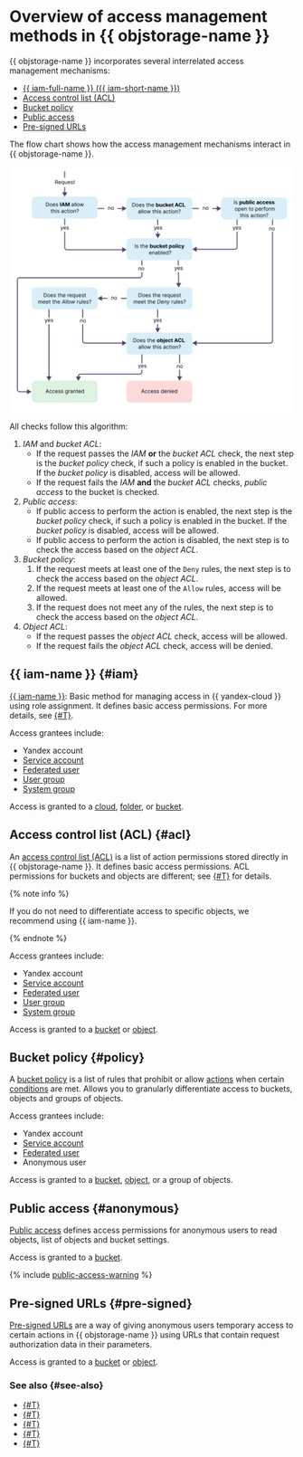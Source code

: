 # Overview of access management methods in {{ objstorage-name }}

{{ objstorage-name }} incorporates several interrelated access management mechanisms:
* [{{ iam-full-name }} ({{ iam-short-name }})](#iam)
* [Access control list (ACL)](#acl)
* [Bucket policy](#policy)
* [Public access](#anonymous)
* [Pre-signed URLs](#pre-signed)

The flow chart shows how the access management mechanisms interact in {{ objstorage-name }}.

![access-scheme](../../_assets/storage/access-scheme.svg)

All checks follow this algorithm:

1. _IAM_ and _bucket ACL_:
   * If the request passes the _IAM_ **or** the _bucket ACL_ check, the next step is the _bucket policy_ check, if such a policy is enabled in the bucket. If the _bucket policy_ is disabled, access will be allowed.
   * If the request fails the _IAM_ **and** the _bucket ACL_ checks, _public access_ to the bucket is checked.
1. _Public access_:
   * If public access to perform the action is enabled, the next step is the _bucket policy_ check, if such a policy is enabled in the bucket. If the _bucket policy_ is disabled, access will be allowed.
   * If public access to perform the action is disabled, the next step is to check the access based on the _object ACL_.
1. _Bucket policy_:
   1. If the request meets at least one of the `Deny` rules, the next step is to check the access based on the _object ACL_.
   1. If the request meets at least one of the `Allow` rules, access will be allowed.
   1. If the request does not meet any of the rules, the next step is to check the access based on the _object ACL_.
1. _Object ACL_:
   * If the request passes the _object ACL_ check, access will be allowed.
   * If the request fails the _object ACL_ check, access will be denied.

## {{ iam-name }} {#iam}

[{{ iam-name }}](./index.md): Basic method for managing access in {{ yandex-cloud }} using role assignment. It defines basic access permissions. For more details, see [{#T}](./index.md#roles-list).

Access grantees include:
* Yandex account
* [Service account](../../iam/concepts/users/service-accounts.md)
* [Federated user](../../iam/concepts/federations.md)
* [User group](../../organization/operations/manage-groups.md)
* [System group](../../iam/concepts/access-control/system-group.md)

Access is granted to a [cloud](../../resource-manager/concepts/resources-hierarchy.md#cloud), [folder](../../resource-manager/concepts/resources-hierarchy.md#folder), or [bucket](../concepts/bucket.md).

## Access control list (ACL) {#acl}

An [access control list (ACL)](./acl.md) is a list of action permissions stored directly in {{ objstorage-name }}. It defines basic access permissions. ACL permissions for buckets and objects are different; see [{#T}](./acl.md#permissions-types) for details.

{% note info %}

If you do not need to differentiate access to specific objects, we recommend using {{ iam-name }}.

{% endnote %}

Access grantees include:
* Yandex account
* [Service account](../../iam/concepts/users/service-accounts.md)
* [Federated user](../../iam/concepts/federations.md)
* [User group](../../organization/operations/manage-groups.md)
* [System group](../../iam/concepts/access-control/system-group.md)

Access is granted to a [bucket](../concepts/bucket.md) or [object](../concepts/object.md).

## Bucket policy {#policy}

A [bucket policy](./policy.md) is a list of rules that prohibit or allow [actions](../s3/api-ref/policy/actions.md) when certain [conditions](../s3/api-ref/policy/conditions.md) are met. Allows you to granularly differentiate access to buckets, objects and groups of objects.

Access grantees include:
* Yandex account
* [Service account](../../iam/concepts/users/service-accounts.md)
* [Federated user](../../iam/concepts/federations.md)
* Anonymous user

Access is granted to a [bucket](../concepts/bucket.md), [object](../concepts/object.md), or a group of objects.

## Public access {#anonymous}

[Public access](./public-access.md) defines access permissions for anonymous users to read objects, list of objects and bucket settings.

Access is granted to a [bucket](../concepts/bucket.md).

{% include [public-access-warning](../../_includes/storage/security/public-access-warning.md) %}

## Pre-signed URLs {#pre-signed}

[Pre-signed URLs](./pre-signed-urls.md) are a way of giving anonymous users temporary access to certain actions in {{ objstorage-name }} using URLs that contain request authorization data in their parameters.

Access is granted to a [bucket](../concepts/bucket.md) or [object](../concepts/object.md).

### See also {#see-also}

* [{#T}](../operations/buckets/iam-access.md)
* [{#T}](../operations/buckets/edit-acl.md)
* [{#T}](../operations/objects/edit-acl.md)
* [{#T}](../operations/buckets/policy.md)
* [{#T}](../operations/buckets/bucket-availability.md)